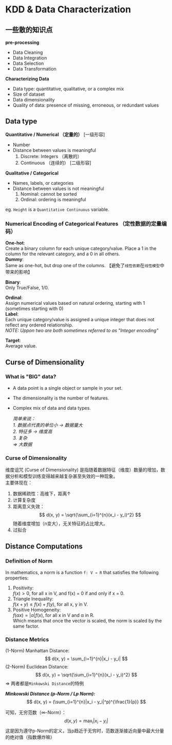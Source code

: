 # KDD & Data Characterization

## 一些散的知识点

**pre-processing**
- Data Cleaning
- Data Integration
- Data Selection
- Data Transformation

**Characterizing Data**
- Data type: quantitative, qualitative, or a complex mix
- Size of dataset
- Data dimensionality
- Quality of data: presence of missing, erroneous, or redundant values


## Data type

**Quantitative / Numerical （定量的）**  [一级形容]
- Number
- Distance between values is meaningful
    1. Discrete: Integers （离散的）
    2. Continuous （连续的）    [二级形容]

**Qualitative / Categorical**
- Names, labels, or categories
- Distance between values is not meaningful
    1. Nominal: cannot be sorted
    2. Ordinal: ordering is meaningful

eg. `Height` is a `Quantitative Continuous` variable.

### Numerical Encoding of Categorical Features （定性数据的定量编码）

**One-hot**:  
Create a binary column for each unique category/value. Place a 1 in the column for the relevant category, and a 0 in all others.  
**Dummy**:  
Same as one-hot, but drop one of the columns. 【避免了`线性依赖`在`线性模型`中带来的影响】

**Binary**:  
Only True/False, 1/0.

**Ordinal**:  
Assign numerical values based on natural ordering, starting with 1 (sometimes starting with 0)  
**Label**:  
Each unique category/value is assigned a unique integer that does not reflect any ordered relationship.  
*NOTE: Uppon two are both sometimes referred to as "Integer encoding"*

**Target**:  
Average value.

## Curse of Dimensionality

### What is "BIG" data?

- A data point is a single object or sample in your set.
- The dimensionality is the number of features.
- Complex mix of data and data types.  

    *简单来说：*  
    *1. 数据点代表的单位小 -> 数据量大*  
    *2. 特征多 -> 维度高*  
    *3. 复杂*  
    *=> 大数据*

### Curse of Dimensionality

维度诅咒 (Curse of Dimensionality) 是指随着数据特征（维度）数量的增加，数据分析和模型训练变得越来越复杂甚至失效的一种现象。  
主要体现在：  
1. 数据稀疏性：高维下，距离↑
2. 计算复杂度
3. 距离意义失效：  
$$
d(x, y) = \sqrt{\sum_{i=1}^{n}(x_i - y_i)^2}
$$
随着维度增加（n变大），无关特征的占比增大。  
4. 过拟合

## Distance Computations

### Definition of Norm
 In mathematics, a norm is a function `f: V → R` that satisfies the following properties:  
1. Positivity:  
$f(x) > 0$, for all x in V, and f(x) = 0 if and only if x = 0.
2. Triangle Inequality:  
$f(x + y) ≤ f(x) + f(y)$, for all x, y in V.
3. Positive Homogeneity:  
$f(αx) = |α|f(x)$, for all x in V and α in R.  
Which means that once the vector is scaled, the norm is scaled by the same factor.

### Distance Metrics
(1-Norm) Manhattan Distance:
$$
d(x, y) = \sum_{i=1}^{n}|x_i - y_i|
$$
(2-Norm) Euclidean Distance:
$$
d(x, y) = \sqrt{\sum_{i=1}^{n}(x_i - y_i)^2}
$$
=> 两者都是`Minkowski Distance`的特例

***Minkowski Distance (p-Norm / Lp Norm):***
$$
d(x, y) = (\sum_{i=1}^{n}|x_i - y_i|^p)^{\frac{1}{p}}
$$

可知，无穷范数（∞-Norm）：
$$
d(x, y) = \max_{i}|x_i - y_i|
$$
这是因为遵守p-Norm的定义，当p趋近于无穷时，范数逐渐接近向量中最大分量的绝对值（指数爆炸嘛）
